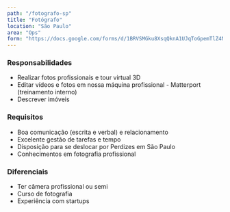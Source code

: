 ```yaml
---
path: "/fotografo-sp"
title: "Fotógrafo"
location: "São Paulo"
area: "Ops"
form: "https://docs.google.com/forms/d/1BRVSMGku8XsqQknA1UJqToGpemTlZ4N8FK9GNrg-ePw"
---
```


### Responsabilidades
* Realizar fotos profissionais e tour virtual 3D
* Editar vídeos e fotos em nossa máquina profissional - Matterport (treinamento interno)
* Descrever imóveis

### Requisitos
* Boa comunicação (escrita e verbal) e relacionamento
* Excelente gestão de tarefas e tempo
* Disposição para se deslocar por Perdizes em São Paulo
* Conhecimentos em fotografia profissional

### Diferenciais
* Ter câmera profissional ou semi
* Curso de fotografia
* Experiência com startups
